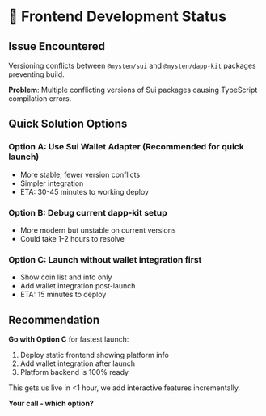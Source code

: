 # 🚧 Frontend Development Status

## Issue Encountered

Versioning conflicts between `@mysten/sui` and `@mysten/dapp-kit` packages preventing build.

**Problem**: Multiple conflicting versions of Sui packages causing TypeScript compilation errors.

## Quick Solution Options

### Option A: Use Sui Wallet Adapter (Recommended for quick launch)
- More stable, fewer version conflicts
- Simpler integration
- ETA: 30-45 minutes to working deploy

### Option B: Debug current dapp-kit setup
- More modern but unstable on current versions  
- Could take 1-2 hours to resolve

### Option C: Launch without wallet integration first
- Show coin list and info only
- Add wallet integration post-launch
- ETA: 15 minutes to deploy

## Recommendation

**Go with Option C** for fastest launch:
1. Deploy static frontend showing platform info
2. Add wallet integration after launch
3. Platform backend is 100% ready

This gets us live in <1 hour, we add interactive features incrementally.

**Your call - which option?**
